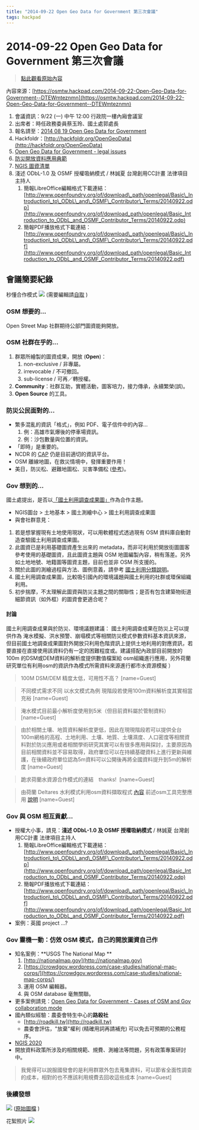 ```yaml
---
title: "2014-09-22 Open Geo Data for Government 第三次會議"
tags: hackpad
---
```


# 2014-09-22 Open Geo Data for Government 第三次會議

> [點此觀看原始內容](https://g0v.hackpad.tw/8w981qZZoeF)

內容來源：[https://osmtw.hackpad.com/2014-09-22-Open-Geo-Data-for-Government--DTEWmteznmn](https://osmtw.hackpad.com/2014-09-22-Open-Geo-Data-for-Government--DTEWmteznmn)

1.  會議資訊：9/22 (一) 中午 12:00 行政院一樓內廂會議室
2.  出席者：時任政務委員蔡玉玲、國土處郭處長
3.  報名請至：[2014 08 19 Open Geo Data for Government](https://osmtw.hackpad.com/5he3FAtUcQF)
4.  Hackfoldr：[http://hackfoldr.org/OpenGeoData](http://hackfoldr.org/OpenGeoData)
5.  [Open Geo Data for Government - legal issues](https://osmtw.hackpad.com/Open-Geo-Data-for-Government-legal-issues)
6.  [防災開放資料應用典範](http://hackfoldr.org/OpenGeoData/LKgdTOFMlpD)
7.  [NGIS 圖資清單](https://docs.google.com/spreadsheets/d/tA2Vu_ajWywAx3fjsaM9Rug/htmlview#)
8.  淺述 ODbL-1.0 及 OSMF 授權吸納模式 / 林誠夏 台灣創用CC計畫 法律項目主持人
    1.  簡報LibreOffice編輯格式下載連結：[http://www.openfoundry.org/of/download\_path/openlegal/Basic\_Introduction\_to\_ODbL\_and\_OSMF\_Contributor\_Terms/20140922.odp](http://www.openfoundry.org/of/download_path/openlegal/Basic_Introduction_to_ODbL_and_OSMF_Contributor_Terms/20140922.odp)
    2.  簡報PDF播放格式下載連結：[http://www.openfoundry.org/of/download\_path/openlegal/Basic\_Introduction\_to\_ODbL\_and\_OSMF\_Contributor\_Terms/20140922.pdf](http://www.openfoundry.org/of/download_path/openlegal/Basic_Introduction_to_ODbL_and_OSMF_Contributor_Terms/20140922.pdf)

## 會議簡要紀錄


秒懂合作模式
![](https://g0vhackmd.blob.core.windows.net/g0v-hackmd-images/upload_f377133cb7415eddd89d2f21e8ac3fa3)
(需要編輯請[自取](https://docs.google.com/drawings/d/10jAxlbeen6ZzTuCVQtyGdeZEk4xdYl16P3qXZXUb09Y/edit?usp=sharing) )


### OSM 想要的...

Open Street Map 社群期待公部門圖資能夠開放。

### OSM 社群在乎的...

1.  群眾所繪製的圖資成果，開放 (**Open**)：
    1.  non-exclusive / 非專屬。
    2.  irrevocable / 不可撤回。
    3.  sub-license / 可再／轉授權。
2.  **Community**：社群互助，實體活動，圖客培力，接力傳承，永續繁榮(誤)。
3.  **Open Source** 的工具。

### 防災公民面對的...

- 繁多混亂的資訊「格式」，例如 PDF、電子信件中的內容...
    1.  例：高雄市氣爆後的停車場資訊。
    2.  例：沙包數量與位置的資訊。
- 「即時」是重要的。
- NCDR 的 [CAP](https://alerts.ncdr.nat.gov.tw/) 仍是目前適切的資訊平台。
- OSM 離線地圖，在救災情境中，發揮重要作用！
- 美日，防災松、避難地圖松、災害準備松 ([參考](http://hackfoldr.org/OpenGeoData/LKgdTOFMlpD))。

### Gov 想到的...

國土處提出，是否以[「國土利用調查成果圖」](http://tmap.geospatial.org.tw/)作為合作主題。
- NGIS圖台 > 土地基本 > 國土測繪中心 > 國土利用調查成果圖
- 與會社群意見：
1.  若是想掌握現有土地使用現狀，可以用軟體程式透過現有 OSM 資料庫自動對造查驗國土利用調查成果圖。
2.  此圖資已是利用基礎圖資產生出來的 metadata，而非可利用於開放街圖圖客參考使用的基礎圖資，且此圖資主題與 OSM 地圖編製內容，稍有落差。另外如土地地號、地籍圖等圖資主題，目前也並非 OSM 所支援的。
4.  關於此圖的測繪過程與方法、圖例意義，請參考 [國土利用分類說明](http://lui.nlsc.gov.tw/LUWeb/Home/Content.aspx?MUID=3670dcfe-dfea-446d-8afd-ee1ca7abc054)。
5.  國土利用調查成果圖，比較吸引國內的環境議題與國土利用的社群或環保組織利用。
6.  初步揣摩，不太理解此圖資與防災主題之間的關聯性；是否有包含建築物街道細節資訊（如外框）的圖資會更適合呢？

#### 討論

國土利用調查成果與於防災、環境議題建議： 國土利用調查成果在防災上可以提供作為 淹水模擬、洪水預警、崩塌模式等相關防災模式參數資料基本資訊來源，但目前國土地調查成果圖對外開放只利用色階資訊上提供土地利用的對應資訊，若要直接在直接使用該資料仍有一定的困難程度或。建議搭配內政部目前開放的100m 的DSM或DEM資料的解析度提供數值檔案給 osm組織進行應用，另外荷蘭研究單位有利用osm的資訊作為模式所需資料來源進行都市水資源模擬 ）
> 100M DSM/DEM 精度太低，可用性不高？
> [name=Guest]

> 不同模式需求不同 以水文模式為例 現階段若使用100m資料解析度其實相當充裕
> [name=Guest]

> 淹水模式目前最小解析度使用到5米（但目前資料屬於管制資料）
> [name=Guest]

> 由於相關土壤、地質資料解析度更低，因此在現現階段若可以提供全台100m網格的高程、土地利用、土壤、地質、土壤濕度、人口密度等相關資料對於防災應用或者相關學術研究其實可以有很多應用與探討，主要原因為目前相關資料並不容易取得，政府單位可以在持續基礎資料上進行更新與維護，在後續政府單位認為5m資料可以公開後再將全國資料提升到5m的解析度
> [name=Guest]

> 跪求荷蘭水資源合作模式的連結　thanks! 
> [name=Guest]

> 由荷蘭 Deltares 水利模式利用osm資料擷取程式 [內容](https://code.google.com/p/osm2hydro/) 前述osm工具完整應用 [說明](https://code.google.com/p/osm2hydro/)
> [name=Guest]



### Gov 與 OSM 相互貢獻...

- 授權大小事，請見：**淺述 ODbL-1.0 及 OSMF 授權吸納模式** / 林誠夏 台灣創用CC計畫 法律項目主持人
    1.  簡報LibreOffice編輯格式下載連結：[http://www.openfoundry.org/of/download\_path/openlegal/Basic\_Introduction\_to\_ODbL\_and\_OSMF\_Contributor\_Terms/20140922.odp](http://www.openfoundry.org/of/download_path/openlegal/Basic_Introduction_to_ODbL_and_OSMF_Contributor_Terms/20140922.odp)
    2.  簡報PDF播放格式下載連結：[http://www.openfoundry.org/of/download\_path/openlegal/Basic\_Introduction\_to\_ODbL\_and\_OSMF\_Contributor\_Terms/20140922.pdf](http://www.openfoundry.org/of/download_path/openlegal/Basic_Introduction_to_ODbL_and_OSMF_Contributor_Terms/20140922.pdf)
- 案例：英國 project ...?

### Gov 靈機一動：仿效 OSM 模式，自己的開放圖資自己作

- 知名案例：**USGS The National Map **
    1.  [http://nationalmap.gov](http://nationalmap.gov)
    2.  [https://crowdgov.wordpress.com/case-studies/national-map-corps/](https://crowdgov.wordpress.com/case-studies/national-map-corps/)
    3.  運用 OSM 編輯器。
    4.  與 OSM database 毫無關聯。
- 更多案例請見：[Open Geo Data for Government - Cases of OSM and Gov collaboration mode](http://hackfoldr.org/OpenGeoData/FH8Jcnpt052)
- 國內類似經驗：農委會特生中心的**路殺社**
    - [http://roadkill.tw](http://roadkill.tw)
    - 農委會評估，"放棄"權利 (精確用詞再請補充) 可以免去可預期的公務程序。
- [NGIS 2020](http://ngis.nat.gov.tw/1_5_1.aspx)
- 開放資料政策所涉及的相關規範、規費、測繪法等問題，另有政策專案研討中。
> 我覺得可以說服國發會的是利用群眾外包去蒐集資料，可以節省全面性調查的成本，相對的也不應該利用規費去回收這些成本
> [name=Guest]


### 後續發想

![](https://g0vhackmd.blob.core.windows.net/g0v-hackmd-images/upload_9b9ff11d54ba6a2008ecc0bcc3f7283b)
([原始圖檔](https://docs.google.com/drawings/d/15AYt_Q2SCSOBZkNMnuvgmWHNRP-OTcvcMFsYm9wveN0/edit?usp=sharing) )

花絮照片
![](https://hackpad-attachments.imgix.net/hackpad.com_DTEWmteznmn_p.208757_1411389067153_DSC05729.JPG?fit=max&w=882)


